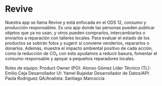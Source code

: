 # Revive
Nuestra app se llama Revive y está enfocada en el ODS 12, consumo y producción responsables. Es una app donde las personas pueden publicar objetos que ya no usan, y otros pueden comprarlos, intercambiarlos o enviarlos a reparación con talleres locales. Para evaluar el estado de los productos se subirán fotos y sugerir si conviene venderlos, repararlos o donarlos. Además, muestra el impacto ambiental positivo de cada acción, como la reducción de CO₂ con esto ayudamos a reducir basura, fomentar el consumo responsable y apoyar a pequeños reparadores locales.

Roles de equipo: 
Product Owner (PO): Alonso Gómez
Líder Técnico (TL): Emilio Ceja
Desarrollador UI: Yamel Bujaidar
Desarrollador de Datos/API: Paola Rodriguez
QA/Analista: Santiago Marcoccia    
